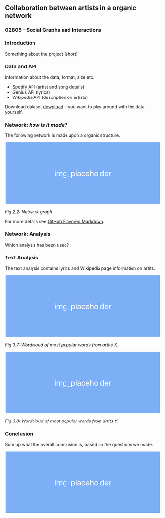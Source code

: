 ## Collaboration between artists in a organic network
### 02805 - Social Graphs and Interactions

### Introduction
Something about the project (short) 

### Data and API
Information about the data, format, size etc.

- Spotify API (artist and song details)
- Genius API (lyrics)
- Wikipedia API (description on artists)

Download dataset [download](https://github.com/marialyck/SocialGraphs/edit/master/index.md) if you want to play around with the data yourself.

### Network: _how is it made?_

The following network is made upon a organic structure.


<p align="center">
  <img src="https://github.com/marialyck/SocialGraphs/blob/master/new_placeholder.png">
</p>

_Fig 2.2: Network graph_

For more details see [GitHub Flavored Markdown](https://guides.github.com/features/mastering-markdown/).

### Network: Analysis
Which analysis has been used?


### Text Analysis
The text analysis contains lyrics and Wikipedia page information on artits.

<p align="center">
  <img src="https://github.com/marialyck/SocialGraphs/blob/master/new_placeholder.png">
</p>

_Fig 3.7: Wordcloud of most popular words from artits X._

<p align="center">
  <img src="https://github.com/marialyck/SocialGraphs/blob/master/new_placeholder.png">
</p>

_Fig 3.8: Wordcloud of most popular words from artits Y._


### Conclusion
Sum up what the overall conclusion is, based on the questions we made.


<p align="center">
  <img src="https://github.com/marialyck/SocialGraphs/blob/master/new_placeholder.png">
</p>

